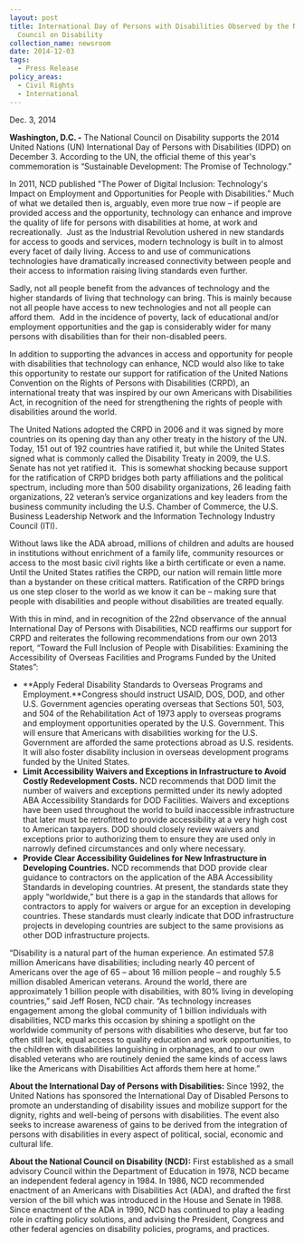 ```yaml
---
layout: post
title: International Day of Persons with Disabilities Observed by the National
  Council on Disability
collection_name: newsroom
date: 2014-12-03
tags:
  - Press Release
policy_areas:
  - Civil Rights
  - International
---
```


Dec. 3, 2014

**Washington, D.C. -** The National Council on Disability supports the 2014 United Nations (UN) International Day of Persons with Disabilities (IDPD) on December 3. According to the UN, the official theme of this year's commemoration is “Sustainable Development: The Promise of Technology.”

In 2011, NCD published "The Power of Digital Inclusion: Technology's Impact on Employment and Opportunities for People with Disabilities.” Much of what we detailed then is, arguably, even more true now – if people are provided access and the opportunity, technology can enhance and improve the quality of life for persons with disabilities at home, at work and recreationally.  Just as the Industrial Revolution ushered in new standards for access to goods and services, modern technology is built in to almost every facet of daily living. Access to and use of communications technologies have dramatically increased connectivity between people and their access to information raising living standards even further.

Sadly, not all people benefit from the advances of technology and the higher standards of living that technology can bring. This is mainly because not all people have access to new technologies and not all people can afford them.  Add in the incidence of poverty, lack of educational and/or employment opportunities and the gap is considerably wider for many persons with disabilities than for their non-disabled peers.

In addition to supporting the advances in access and opportunity for people with disabilities that technology can enhance, NCD would also like to take this opportunity to restate our support for ratification of the United Nations Convention on the Rights of Persons with Disabilities (CRPD), an international treaty that was inspired by our own Americans with Disabilities Act, in recognition of the need for strengthening the rights of people with disabilities around the world.

The United Nations adopted the CRPD in 2006 and it was signed by more countries on its opening day than any other treaty in the history of the UN. Today, 151 out of 192 countries have ratified it, but while the United States signed what is commonly called the Disability Treaty in 2009, the U.S. Senate has not yet ratified it.  This is somewhat shocking because support for the ratification of CRPD bridges both party affiliations and the political spectrum, including more than 500 disability organizations, 26 leading faith organizations, 22 veteran’s service organizations and key leaders from the business community including the U.S. Chamber of Commerce, the U.S. Business Leadership Network and the Information Technology Industry Council (ITI).

Without laws like the ADA abroad, millions of children and adults are housed in institutions without enrichment of a family life, community resources or access to the most basic civil rights like a birth certificate or even a name. Until the United States ratifies the CRPD, our nation will remain little more than a bystander on these critical matters. Ratification of the CRPD brings us one step closer to the world as we know it can be – making sure that people with disabilities and people without disabilities are treated equally.

With this in mind, and in recognition of the 22nd observance of the annual International Day of Persons with Disabilities, NCD reaffirms our support for CRPD and reiterates the following recommendations from our own 2013 report, “Toward the Full Inclusion of People with Disabilities: Examining the Accessibility of Overseas Facilities and Programs Funded by the United States”:

- **Apply Federal Disability Standards to Overseas Programs and Employment.**Congress should instruct USAID, DOS, DOD, and other U.S. Government agencies operating overseas that Sections 501, 503, and 504 of the Rehabilitation Act of 1973 apply to overseas programs and employment opportunities operated by the U.S. Government. This will ensure that Americans with disabilities working for the U.S. Government are afforded the same protections abroad as U.S. residents. It will also foster disability inclusion in overseas development programs funded by the United States.
- **Limit Accessibility Waivers and Exceptions in Infrastructure to Avoid Costly Redevelopment Costs.** NCD recommends that DOD limit the number of waivers and exceptions permitted under its newly adopted ABA Accessibility Standards for DOD Facilities. Waivers and exceptions have been used throughout the world to build inaccessible infrastructure that later must be retrofitted to provide accessibility at a very high cost to American taxpayers. DOD should closely review waivers and exceptions prior to authorizing them to ensure they are used only in narrowly defined circumstances and only where necessary.
- **Provide Clear Accessibility Guidelines for New Infrastructure in Developing Countries.** NCD recommends that DOD provide clear guidance to contractors on the application of the ABA Accessibility Standards in developing countries. At present, the standards state they apply “worldwide,” but there is a gap in the standards that allows for contractors to apply for waivers or argue for an exception in developing countries. These standards must clearly indicate that DOD infrastructure projects in developing countries are subject to the same provisions as other DOD infrastructure projects.

“Disability is a natural part of the human experience. An estimated 57.8 million Americans have disabilities; including nearly 40 percent of Americans over the age of 65 – about 16 million people – and roughly 5.5 million disabled American veterans. Around the world, there are approximately 1 billion people with disabilities, with 80% living in developing countries,” said Jeff Rosen, NCD chair. “As technology increases engagement among the global community of 1 billion individuals with disabilities, NCD marks this occasion by shining a spotlight on the worldwide community of persons with disabilities who deserve, but far too often still lack, equal access to quality education and work opportunities, to the children with disabilities languishing in orphanages, and to our own disabled veterans who are routinely denied the same kinds of access laws like the Americans with Disabilities Act affords them here at home.”

**About the International Day of Persons with Disabilities:** Since 1992, the United Nations has sponsored the International Day of Disabled Persons to promote an understanding of disability issues and mobilize support for the dignity, rights and well-being of persons with disabilities. The event also seeks to increase awareness of gains to be derived from the integration of persons with disabilities in every aspect of political, social, economic and cultural life.

**About the National Council on Disability (NCD):** First established as a small advisory Council within the Department of Education in 1978, NCD became an independent federal agency in 1984. In 1986, NCD recommended enactment of an Americans with Disabilities Act (ADA), and drafted the first version of the bill which was introduced in the House and Senate in 1988. Since enactment of the ADA in 1990, NCD has continued to play a leading role in crafting policy solutions, and advising the President, Congress and other federal agencies on disability policies, programs, and practices.
